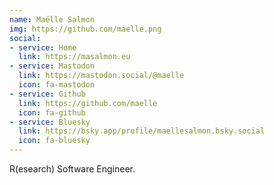 ```yaml
---
name: Maëlle Salmon
img: https://github.com/maelle.png
social:
- service: Home
  link: https://masalmon.eu
- service: Mastodon
  link: https://mastodon.social/@maelle
  icon: fa-mastodon
- service: Github
  link: https://github.com/maelle
  icon: fa-github
- service: Bluesky
  link: https://bsky.app/profile/maellesalmon.bsky.social
  icon: fa-bluesky
---
```


R(esearch) Software Engineer.
